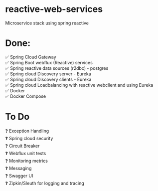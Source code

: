 # reactive-web-services
Microservice stack using spring reactive

# Done:
:white_check_mark: Spring Cloud Gateway <br/>
:white_check_mark: Spring Boot webflux (Reactive) services <br/>
:white_check_mark: Spring reactive data sources (r2dbc) - postgres <br/>
:white_check_mark: Spring cloud Discovery server - Eureka <br/>
:white_check_mark: Spring cloud Discovery clients - Eureka <br/>
:white_check_mark: Spring cloud Loadbalancing with reactive webclient and using Eureka <br/>
:white_check_mark: Docker <br/>
:white_check_mark: Docker Compose <br/>

# To Do
:question: Exception Handling <br/>
:question: Spring cloud security <br/>
:question: Circuit Breaker <br/>
:question: Webflux unit tests <br/>
:question: Monitoring metrics <br/>
:question: Messaging <br/>
:question: Swagger UI <br/>
:question: Zipkin/Sleuth for logging and tracing <br/>


